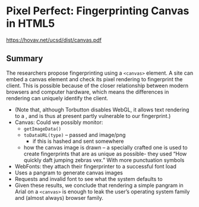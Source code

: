 # Pixel Perfect: Fingerprinting Canvas in HTML5

<https://hovav.net/ucsd/dist/canvas.pdf>

## Summary

The researchers propose fingerprinting using a `<canvas>` element. A site can embed a canvas element and check its pixel rendering to fingerprint the client. This is possible because of the closer relationship between modern browsers and computer hardware, which means the differences in rendering can uniquely identify the client.

- (Note that, although Torbutton disables WebGL, it allows text rendering to a , and is thus at present partly vulnerable to our fingerprint.)
- Canvas: Could we possibly monitor:
  - `getImageData()`
  - `toDataURL(type)` – passed and image/png
    - if this is hashed and sent somewhere
  - how the canvas image is drawn – a specially crafted one is used to create fingerprints that are as unique as possible- they used “How quickly daft jumping zebras vex.” With more punctuation symbols
- WebFonts: they attach their fingerprinter to a successful font load
- Uses a pangram to generate canvas images
- Requests and invalid font to see what the system defaults to
- Given these results, we conclude that rendering a simple pangram in Arial on a `<canvas>` is enough to leak the user’s operating system family and (almost always) browser family.
